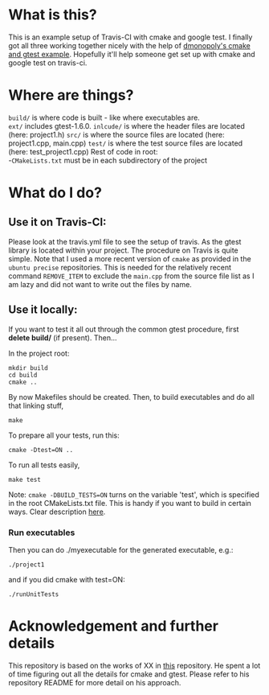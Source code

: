 # What is this?
This is an example setup of Travis-CI with cmake and google test. I finally got all three working together nicely with the help of [dmonopoly's cmake and gtest example](https://github.com/dmonopoly/gtest-cmake-example). Hopefully it'll help someone get set up with cmake and google test on travis-ci.

# Where are things?
`build/` is where code is built - like where executables are.  
`ext/` includes gtest-1.6.0.
`inlcude/` is where the header files are located (here: project1.h)
`src/` is where the source files are located (here: project1.cpp, main.cpp)
`test/` is where the test source files are located (here: test_project1.cpp)
Rest of code in root:  
-`CMakeLists.txt` must be in each subdirectory of the project  

# What do I do?

## Use it on Travis-CI:
Please look at the travis.yml file to see the setup of travis. As the gtest library is located within your project. The procedure on Travis is quite simple. Note that I used a more recent version of `cmake` as provided in the `ubuntu precise` repositories. This is needed for the relatively recent command `REMOVE_ITEM` to exclude the `main.cpp` from the source file list as I am lazy and did not want to write out the files by name.

## Use it locally: 
If you want to test it all out through the common gtest procedure, first
**delete build/** (if present). Then...

In the project root:

    mkdir build
    cd build
    cmake ..

By now Makefiles should be created.
Then, to build executables and do all that linking stuff,

    make

To prepare all your tests, run this:

    cmake -Dtest=ON ..

To run all tests easily,

    make test

Note: `cmake -DBUILD_TESTS=ON` turns on the variable 'test', which is specified in the root
CMakeLists.txt file. This is handy if you want to build in certain ways. Clear
description
[here](http://stackoverflow.com/questions/5998186/cmake-adding-command-line-options).

### Run executables
Then you can do ./myexecutable for the generated executable, e.g.:

    ./project1

and if you did cmake with test=ON:

    ./runUnitTests

# Acknowledgement and further details
This repository is based on the works of XX in [this](https://github.com/dmonopoly/gtest-cmake-example) repository. He spent a lot of time figuring out all the details for cmake and gtest. Please refer to his repository README for more detail on his approach.

